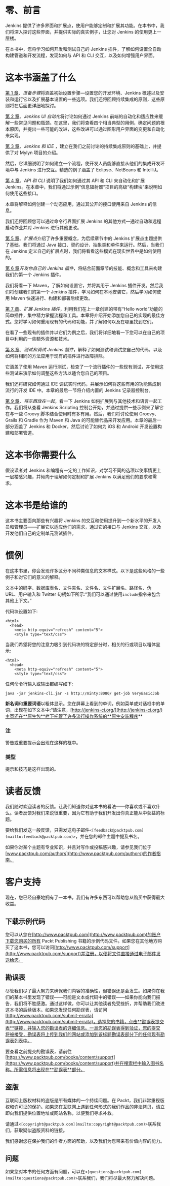 # 零、前言

Jenkins 提供了许多界面和扩展点，使用户能够定制和扩展其功能。在本书中，我们将深入探讨这些界面，并提供实际的真实例子，让您对 Jenkins 的使用更上一层楼。

在本书中，您将学习如何开发和测试自己的 Jenkins 插件，了解如何设置全自动构建管道和开发流程，发现如何与 API 和 CLI 交互，以及如何增强用户界面。

# 这本书涵盖了什么

[第 1 章](1.html#DB7S1-497efea050ab4b7582c7e2ed4ba920ee "Chapter 1. Preparatory Steps")、*准备步骤*将涵盖初始设置步骤—设置您的开发环境、Jenkins 概述以及安装和运行它以及扩展基本设置的一些选项。我们还将回顾持续集成的原则，这些原则将在后面更详细地探讨。

[第 2 章](2.html#I3QM2-497efea050ab4b7582c7e2ed4ba920ee "Chapter 2. Automating the Jenkins UI")、*Jenkins UI 自动化*将讨论如何通过 Jenkins 前端的自动化和适应性来缓解一些常见问题和瓶颈。在这里，我们将查看四个相当典型的用例，确定问题的根本原因，并提出一些可能的改进，这些改进可以通过图形用户界面的变更和自动化来实现。

[第 3 章](3.html#MSDG1-497efea050ab4b7582c7e2ed4ba920ee "Chapter 3. Jenkins and the IDE")、*Jenkins 和 IDE* ，建立在我们之前讨论的持续集成原则的基础上，并提供了对 Mylyn 项目的介绍。

然后，它详细说明了如何建立一个流程，使开发人员能够直接从他们的集成开发环境中与 Jenkins 进行交互。精选的例子涵盖了 Eclipse、NetBeans 和 IntelliJ。

[第 4 章](4.html#RL0A1-497efea050ab4b7582c7e2ed4ba920ee "Chapter 4. The API and the CLI")、*API 和 CLI* 说明了我们如何通过其 API 和 CLI 来自动化和扩展 Jenkins。在本章中，我们将通过示例“信息辐射器”项目的高级“构建块”来说明如何使用这些接口。

本章将解释如何创建一个动态应用，通过其公开的接口使用来自 Jenkins 的信息。

我们还将回顾您可以通过命令行界面扩展 Jenkins 的其他方式—通过自动和远程启动作业并对 Jenkins 进行其他更改。

[第 5 章](5.html#12AK81-497efea050ab4b7582c7e2ed4ba920ee "Chapter 5. Extension Points")、*扩展点*介绍了许多重要概念，为后续章节中的 Jenkins 扩展点主题提供了基础。我们将通过 Java 接口、契约设计、抽象类和单件来运行。然后，当我们在 Jenkins 定义自己的扩展点时，我们将看看这些模式在现实世界中是如何使用的。

[第 6 章](6.html#190861-497efea050ab4b7582c7e2ed4ba920ee "Chapter 6. Developing Your Own Jenkins Plugin")*开发你自己的 Jenkins 插件*，将结合前面章节的技能、概念和工具来构建我们的第一个 Jenkins 插件。

我们将看一下 Maven，了解如何设置它，并将其用于 Jenkins 插件开发。然后我们将创建我们的第一个 Jenkins 插件，学习如何在本地安装它，然后学习如何使用 Maven 快速进行、构建和部署后续更改。

[第 7 章](7.html#1BRPS1-497efea050ab4b7582c7e2ed4ba920ee "Chapter 7. Extending Jenkins Plugins")、*扩展 Jenkins 插件*，利用我们在上一章创建的带有“Hello world”功能的简单插件，集中精力掌握流程和工具。本章将介绍开始添加您自己的实现的最佳方式。您将学习如何重用现有的代码和功能，并了解如何以及在哪里找到它们。

在看了一些现有的插件并以它们为例之后，我们将详细地看一下您可以在自己的项目中利用的一些额外资源和技术。

[第 8 章](8.html#1MBG22-497efea050ab4b7582c7e2ed4ba920ee "Chapter 8. Testing and Debugging Jenkins Plugins")、*测试和调试 Jenkins 插件*，解释了如何测试和调试您自己的代码，以及如何将相同的方法应用于现有的插件进行故障排除。

它涵盖了使用 Maven 运行测试，检查了一个流行插件的一些现有测试，并使用这些测试来演示如何调整这些方法以适合您自己的项目。

我们还将研究如何通过 IDE 调试实时代码，并展示如何将这些有用的功能集成到流行的开发 IDE 中。本章的最后一节将介绍内置的 Jenkins 记录器控制台。

[第 9 章](9.html#1Q5IA2-497efea050ab4b7582c7e2ed4ba920ee "Chapter 9. Putting Things Together")、*将东西放在一起*，看一下 Jenkins 如何扩展到与其他技术和语言一起工作。我们将从查看 Jenkins Scripting 控制台开始，并通过提供一些示例来了解它在与一些 Groovy 脚本结合使用时有多有用。然后，我们将讨论使用 Groovy、Grails 和 Gradle 作为 Maven 和 Java 的可能替代品来开发应用。本章的最后一部分涵盖了 Jenkins 和 Docker，然后讨论了如何为 iOS 和 Android 开发设置构建和部署管道。

# 这本书你需要什么

假设读者对 Jenkins 和编程有一定的工作知识，对学习不同的选项以使事情更上一层楼感兴趣，并倾向于理解如何定制和扩展 Jenkins 以满足他们的要求和需求。

# 这本书是给谁的

这本书主要面向那些有兴趣将 Jenkins 的交互和使用提升到一个新水平的开发人员和管理员——扩展它以适应他们的需求，通过它的接口与 Jenkins 交互，以及开发他们自己的定制单元测试插件。

# 惯例

在这本书里，你会发现许多区分不同种类信息的文本样式。以下是这些风格的一些例子和对它们的意义的解释。

文本中的码字、数据库表名、文件夹名、文件名、文件扩展名、路径名、伪 URL、用户输入和 Twitter 句柄如下所示:“我们可以通过使用`include`指令来包含其他上下文。”

代码块设置如下:

```
<html>
  <head>
    <meta http-equiv="refresh" content="5">
    <style type="text/css">
```

当我们希望将您的注意力吸引到代码块的特定部分时，相关的行或项目以粗体显示:

```
<html>
  <head>
    <meta http-equiv="refresh" content="5">
    <style type="text/css">
```

任何命令行输入或输出都编写如下:

```
java -jar jenkins-cli.jar -s http://minty:8080/ get-job VeryBasicJob

```

**新名词**和**重要词语**以粗体显示。您在屏幕上看到的单词，例如菜单或对话框中的单词，出现在如下文本中:“请注意，[http://jenkins-ci.org/](http://jenkins-ci.org/)主页还在**原生包**栏下托管了许多流行操作系统的**原生安装程序**

### 注

警告或重要提示会出现在这样的框中。

### 类型

提示和技巧是这样出现的。

# 读者反馈

我们随时欢迎读者的反馈。让我们知道你对这本书的看法——你喜欢或不喜欢什么。读者反馈对我们来说很重要，因为它有助于我们开发出你真正能从中获益的标题。

要给我们发送一般反馈，只需发送电子邮件`<[feedback@packtpub.com](mailto:feedback@packtpub.com)>`，并在您的邮件主题中提及书名。

如果你对某个主题有专业知识，并且对写作或投稿感兴趣，请参见我们位于[www.packtpub.com/authors](http://www.packtpub.com/authors)的作者指南。

# 客户支持

现在，您已经自豪地拥有了一本书，我们有许多东西可以帮助您从购买中获得最大收益。

## 下载示例代码

您可以从您在[http://www.packtpub.com](http://www.packtpub.com)的账户下载您购买的所有 Packt Publishing 书籍的示例代码文件。如果您在其他地方购买了这本书，您可以访问[http://www.packtpub.com/support](http://www.packtpub.com/support)并注册，以便将文件直接通过电子邮件发送给您。

## 勘误表

尽管我们尽了最大努力来确保我们内容的准确性，但错误还是会发生。如果你在我们的某本书里发现了错误——可能是文本或代码中的错误——如果你能向我们报告，我们将不胜感激。通过这样做，你可以让其他读者免受挫折，并帮助我们改进这本书的后续版本。如果您发现任何勘误表，请访问[http://www.packtpub.com/submit-errata](http://www.packtpub.com/submit-errata)，选择您的书籍，点击**勘误表提交表**链接，并输入您的勘误表的详细信息。一旦您的勘误表得到验证，您的提交将被接受，勘误表将上传到我们的网站或添加到该标题勘误表部分下的任何现有勘误表列表中。

要查看之前提交的勘误表，请前往[https://www.packtpub.com/books/content/support](https://www.packtpub.com/books/content/support)并在搜索栏中输入图书名称。所需信息将出现在**勘误表**部分。

## 盗版

互联网上版权材料的盗版是所有媒体的一个持续问题。在 Packt，我们非常重视版权和许可证的保护。如果您在互联网上遇到任何形式的我们作品的非法拷贝，请立即向我们提供位置地址或网站名称，以便我们寻求补救。

请通过`<[copyright@packtpub.com](mailto:copyright@packtpub.com)>`联系我们，获取疑似盗版资料的链接。

我们感谢您在保护我们的作者方面的帮助，以及我们为您带来有价值内容的能力。

## 问题

如果您对本书的任何方面有问题，可以在`<[questions@packtpub.com](mailto:questions@packtpub.com)>`联系我们，我们将尽最大努力解决问题。